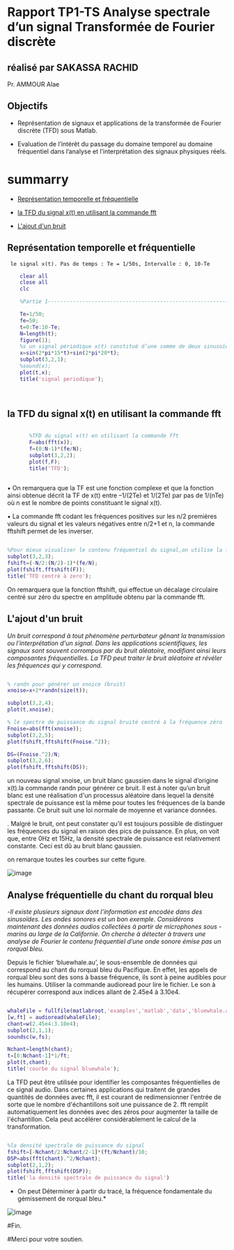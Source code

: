 # Rapport TP1-TS Analyse spectrale d’un signal Transformée de Fourier discrète

## réalisé par SAKASSA RACHID
Pr. AMMOUR Alae

## Objectifs

   - Représentation de signaux et applications de la transformée de Fourier discrète
        (TFD) sous Matlab. 

   - Evaluation de l’intérêt du passage du domaine temporel au domaine fréquentiel
          dans l’analyse et l’interprétation des signaux physiques réels.
# summarry

- [Représentation temporelle et fréquentielle](#représentation-temporelle-et-fréquentielle)
 
- [la TFD du signal x(t) en utilisant la commande fft](#la-tfd-du-signal-xt-en-utilisant-la-commande-fft)

- [L'ajout d'un bruit](#lajout-dun-bruit)


## Représentation temporelle et fréquentielle 

     le signal x(t). Pas de temps : Te = 1/50s, Intervalle : 0, 10-Te

 ```Matlab
     clear all
     close all
     clc

     %Partie 1-----------------------------------------------------------------------------------------------------------------------------------

     Te=1/50; 
     fe=50;      
     t=0:Te:10-Te;
     N=length(t);
     figure(1);
     %s un signal périodique x(t) constitué d’une somme de deux sinusoïdes de fréquences 15Hz et 20Hz
     x=sin(2*pi*15*t)+sin(2*pi*20*t);
     subplot(3,2,1);
     %sound(x);
     plot(t,x);
     title('signal periodique');
     
     
```

## la TFD du signal x(t) en utilisant la commande fft
 
```Matlab

       %TFD du signal x(t) en utilisant la commande fft
       F=abs(fft(x));
       f=(0:N-1)*(fe/N);
       subplot(3,2,2);
       plot(f,F);
       title('TFD');
       
 ```


▪ On remarquera que la TF est une fonction complexe et que la fonction ainsi
obtenue décrit la TF de x(t) entre –1/(2Te) et 1/(2Te) par pas de 1/(nTe) où n
est le nombre de points constituant le signal x(t).

▪ La commande fft codant les fréquences positives sur les n/2 premières valeurs
du signal et les valeurs négatives entre n/2+1 et n, la commande fftshift permet
de les inverser.

```Matlab

%Pour mieux visualiser le contenu fréquentiel du signal,on utilise la fonction fftshift
subplot(3,2,3);
fshift=(-N/2:(N/2)-1)*(fe/N);
plot(fshift,fftshift(F));
title('TFD centré à zero');

```

On remarquera que la fonction fftshift, qui effectue un décalage circulaire centré 
sur zéro du spectre en amplitude obtenu par la commande fft.


## L'ajout d'un bruit


*Un bruit correspond à tout phénomène perturbateur gênant la transmission ou
l'interprétation d'un signal. Dans les applications scientifiques, les signaux sont
souvent corrompus par du bruit aléatoire, modifiant ainsi leurs composantes
fréquentielles. La TFD peut traiter le bruit aléatoire et révéler les fréquences qui y
correspond.*

```Matlab

% randn pour générer un xnoice (bruit)
xnoise=x+2*randn(size(t));

subplot(3,2,4);
plot(t,xnoise);

% le spectre de puissance du signal bruité centré à la fréquence zéro
Fnoise=abs(fft(xnoise));
subplot(3,2,5);
plot(fshift,fftshift(Fnoise.^2));

DS=(Fnoise.^2)/N;
subplot(3,2,6);
plot(fshift,fftshift(DS));

```

un nouveau signal xnoise, un bruit blanc gaussien dans le
signal d’origine x(t).la commande randn pour générer ce
bruit. Il est à noter qu’un bruit blanc est une réalisation d'un processus aléatoire dans
lequel la densité spectrale de puissance est la même pour toutes les fréquences de
la bande passante. Ce bruit suit une loi normale de moyenne et variance données.



. Malgré le bruit, ont peut constater qu’il est toujours possible de distinguer les
fréquences du signal en raison des pics de puissance. En plus, on voit que, entre 0Hz
et 15Hz, la densité spectrale de puissance est relativement constante. Ceci est dû au
bruit blanc gaussien.

on remarque toutes les courbes sur cette figure.

![image](https://user-images.githubusercontent.com/85129301/149663806-258628f8-666d-402b-8a1d-916800b3fbe0.png)



## Analyse fréquentielle du chant du rorqual bleu 

-*Il existe plusieurs signaux dont l’information est encodée dans des sinusoïdes. Les
ondes sonores est un bon exemple. Considérons maintenant des données audios
collectées à partir de microphones sous - marins au large de la Californie. On cherche
à détecter à travers une analyse de Fourier le contenu fréquentiel d’une onde sonore
émise pas un rorqual bleu.*

Depuis le fichier ‘bluewhale.au’, le sous-ensemble de données qui
correspond au chant du rorqual bleu du Pacifique. En effet, les appels de rorqual bleu
sont des sons à basse fréquence, ils sont à peine audibles pour les humains. Utiliser
la commande audioread pour lire le fichier. Le son à récupérer correspond aux indices
allant de 2.45e4 à 3.10e4.



```Matlab

whaleFile = fullfile(matlabroot,'examples','matlab','data','bluewhale.au');
[w,ft] = audioread(whaleFile);
chant=w(2.45e4:3.10e4);
subplot(2,1,1);
soundsc(w,fs);

Nchant=length(chant);
t=[0:Nchant-1]*1/ft;
plot(t,chant);
title('courbe du signal bluewhale');


```

La TFD peut être utilisée pour identifier les composantes fréquentielles de ce signal
audio. Dans certaines applications qui traitent de grandes quantités de données avec
fft, il est courant de redimensionner l'entrée de sorte que le nombre d'échantillons soit
une puissance de 2. fft remplit automatiquement les données avec des zéros pour
augmenter la taille de l'échantillon. Cela peut accélérer considérablement le calcul de
la transformation.

```Matlab

%la densité spectrale de puissance du signal
fshift=[-Nchant/2:Nchant/2-1]*(ft/Nchant)/10;
DSP=abs(fft(chant).^2/Nchant);
subplot(2,1,2);
plot(fshift,fftshift(DSP));
title('la densité spectrale de puissance du signal')
```


* On peut Déterminer à partir du tracé, la fréquence fondamentale du gémissement de rorqual
bleu.*

![image](https://user-images.githubusercontent.com/85129301/149664604-28481b50-bfbc-49a2-8cbd-1ade3023551f.png)

#Fin.

#Merci pour votre soutien.



